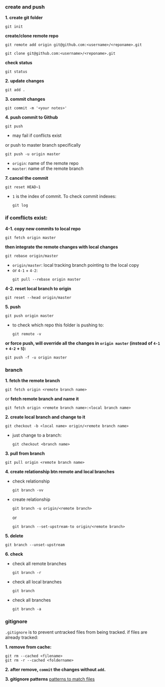 ### create and push
**1. create git folder**
```shell
git init
```
**create/clone remote repo**
```shell
git remote add origin git@github.com:<username>/<reponame>.git
```
```shell
git clone git@github.com:<username>/<reponame>.git
```
**check status**
```shell
git status
```
**2. update changes**
```shell
git add .
```

**3. commit changes**
```shell
git commit -m '<your notes>'
```
**4. push commit to Github**
```shell
git push
```
* may fail if conflicts exist

or push to master branch specifically
```shell
git push -u origin master
```
* `origin`: name of the remote repo
* `master`: name of the remote branch

**7. cancel the commit**
```shell
git reset HEAD~1
```
- `1` is the index of commit. To check commit indexes:
  ```shell
  git log
  ```

### if comflicts exist:
**4-1. copy new commits to local repo**
```shell
git fetch origin master
```
**then integrate the remote changes with local changes**
```shell
git rebase origin/master
```
* `origin/master`: local tracking branch pointing to the local copy
* or `4-1` + `4-2`:
  ```shell
  git pull --rebase origin master
  ```
**4-2. reset local branch to origin**
```shell
git reset --head origin/master
```

**5. push**
```shell
git push origin master
```
- to check which repo this folder is pushing to:
  ```shell
  git remote -v
  ```

**or force push, will override all the changes in `origin master` (instead of `4-1` + `4-2` + `5`):**
```shell
git push -f -u origin master
```


### branch
**1. fetch the remote branch**
```shell
git fetch origin <remote branch name>
```
or **fetch remote branch and name it**
```shell
git fetch origin <remote branch name>:<local branch name>
```
**2. create local branch and change to it**
```shell
git checkout -b <local name> origin/<remote branch name>
```
* just change to a branch:
  ```shell
  git checkout <branch name>
  ```
**3. pull from branch**
```shell
git pull origin <remote branch name>
```

**4. create relationship btn remote and local branches**
- check relationship
  ```shell
  git branch -vv
  ```
- create relationship
  ```shell
  git branch -u origin/<remote branch>
  ```
  or
  ```shell
  git branch --set-upstream-to origin/<remote branch>
  ```
**5. delete**
```shell
git branch --unset-upstream
```
**6. check**
- check all remote branches
  ```shell
  git branch -r
  ```
- check all local branches
  ```shell
  git branch
  ```
- check all branches
  ```shell
  git branch -a
  ```


### gitignore
`.gitignore` is to prevent untracked files from being tracked. if files are already tracked:

**1. remove from cache:**
```shell
git rm --cached <filename>
git rm -r --cached <foldername>
```
**2. after remove, `commit` the changes without `add`.**

**3. gitignore patterns**
[patterns to match files](https://www.atlassian.com/git/tutorials/saving-changes/gitignore#git-ignore-patterns)